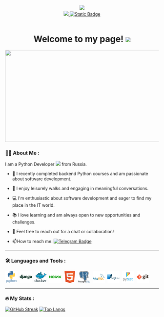 <div id="header" align="center">
  <img src="https://media.giphy.com/media/DsDtZSnCC3PZL3lbbW/giphy.gif" width="260" />
</div>

<div id="badges" align="center">
  <a href="https://career.habr.com/vlkazmin">
      <img src="https://img.shields.io/badge/Habr_Career-red?style=for-the-badge&logo=habr&logoColor=white&color=%235973de&link=https%3A%2F%2Fcareer.habr.com%2Fvlkazmin" />
  </a>
  <a href="https://orel.hh.ru/resume/37fcf8a3ff0c5f25740039ed1f7477366e6254">
      <img alt="Static Badge" src="https://img.shields.io/badge/HeadHunter-red?style=for-the-badge&link=https%3A%2F%2Forel.hh.ru%2Fresume%2F37fcf8a3ff0c5f25740039ed1f7477366e6254">
  </a>
</div>

<div id="badges" align="center">
    <img src="https://komarev.com/ghpvc/?username=Vlkazmin&style=flat-square&color=blue" alt=""/>
</div>

<div align="center">
<h1>
  Welcome to my page!
  <img src="https://media.giphy.com/media/hvRJCLFzcasrR4ia7z/giphy.gif" width="30px"/>
</h1>
  <img src="https://media.giphy.com/media/dWesBcTLavkZuG35MI/giphy.gif" width="600" height="300"/>
</div>

### :woman_technologist: About Me :
I am a Python Developer <img src="https://media.giphy.com/media/WUlplcMpOCEmTGBtBW/giphy.gif" width="30"> from Russia.
- :rocket: I recently completed backend Python courses and am passionate about software development.

- :walking: I enjoy leisurely walks and engaging in meaningful conversations.

- :computer: I'm enthusiastic about software development and eager to find my place in the IT world.

- :books: I love learning and am always open to new opportunities and challenges.

- :speech_balloon: Feel free to reach out for a chat or collaboration!

- :mailbox:How to reach me: [![Telegram Badge](https://img.shields.io/badge/-Telegram-blue?style=flat&logo=Telegram&logoColor=white)](https://t.me/vlkazmin)
---

### :hammer_and_wrench: Languages and Tools :
<div>
  <img src="https://github.com/devicons/devicon/blob/master/icons/python/python-original-wordmark.svg" title="Python"  alt="Python" width="40" height="40"/>&nbsp;
  <img src="https://github.com/devicons/devicon/blob/master/icons/django/django-plain-wordmark.svg" title="Django" alt="Django" width="40" height="40"/>&nbsp;
  <img src="https://github.com/devicons/devicon/blob/master/icons/docker/docker-original-wordmark.svg" title="Docker" alt="Docker" width="40" height="40"/>&nbsp;
  <img src="https://github.com/devicons/devicon/blob/master/icons/nginx/nginx-original.svg" title="Nginx" alt="Nginx " width="40" height="40"/>&nbsp;
  <img src="https://github.com/devicons/devicon/blob/master/icons/html5/html5-original.svg" title="HTML5" alt="HTML" width="40" height="40"/>&nbsp;
  <img src="https://github.com/devicons/devicon/blob/master/icons/postgresql/postgresql-original-wordmark.svg" title="Postgresql"  alt="Postgresql" width="40" height="40"/>&nbsp;
  <img src="https://github.com/devicons/devicon/blob/master/icons/mysql/mysql-original-wordmark.svg" title="MySQL"  alt="MySQL" width="40" height="40"/>&nbsp;
  <img src="https://github.com/devicons/devicon/blob/master/icons/sqlite/sqlite-original-wordmark.svg" title="Sqlite"  alt="Sqlite" width="40" height="40"/>&nbsp;
  <img src="https://github.com/devicons/devicon/blob/master/icons/pytest/pytest-original-wordmark.svg" title="Pytest" alt="Pytest" width="40" height="40"/>&nbsp;
  <img src="https://github.com/devicons/devicon/blob/master/icons/git/git-original-wordmark.svg" title="Git" **alt="Git" width="40" height="40"/>
</div>

---

### :fire: My Stats :
[![GitHub Streak](https://streak-stats.demolab.com/?user=Vlkazmin)](https://git.io/streak-stats)
[![Top Langs](https://github-readme-stats.vercel.app/api/top-langs/?username=Artem020793&layout=compact&theme=vision-friendly-dark)](https://github.com/anuraghazra/github-readme-stats)
